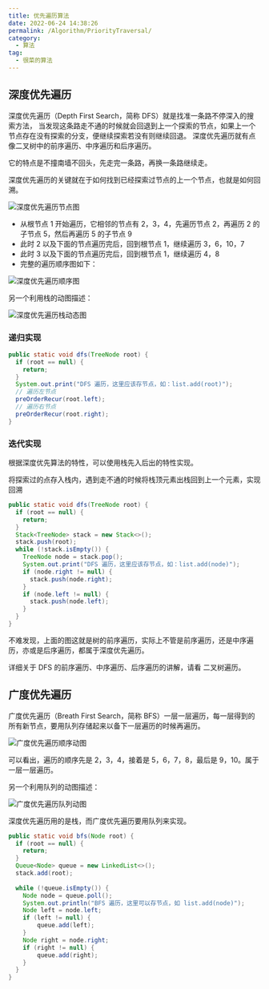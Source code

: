 ```yaml
---
title: 优先遍历算法
date: 2022-06-24 14:38:26
permalink: /Algorithm/PriorityTraversal/
category:
  - 算法
tag:
  - 很菜的算法
---
```


## 深度优先遍历

深度优先遍历（Depth First Search，简称 DFS）就是找准一条路不停深入的搜索方法，
当发现这条路走不通的时候就会回退到上一个探索的节点，如果上一个节点存在没有探索的分支，便继续探索若没有则继续回退。
深度优先遍历就有点像二叉树中的前序遍历、中序遍历和后序遍历。

它的特点是不撞南墙不回头，先走完一条路，再换一条路继续走。

深度优先遍历的关键就在于如何找到已经探索过节点的上一个节点，也就是如何回溯。

<!-- more -->

![](https://shaohui-jin.github.io/picx-images-hosting/blog/Algorithm/深度优先遍历节点图.231mqdnw1s.webp "深度优先遍历节点图")

- 从根节点 1 开始遍历，它相邻的节点有 2，3，4，先遍历节点 2，再遍历 2 的子节点 5，然后再遍历 5 的子节点 9
- 此时 2 以及下面的节点遍历完后，回到根节点 1，继续遍历 3，6，10，7
- 此时 3 以及下面的节点遍历完后，回到根节点 1，继续遍历 4，8
- 完整的遍历顺序图如下：

![](https://shaohui-jin.github.io/picx-images-hosting/blog/Algorithm/深度优先遍历顺序图.54xirlp88w.webp "深度优先遍历顺序图")

另一个利用栈的动图描述：

![](https://shaohui-jin.github.io/picx-images-hosting/blog/Algorithm/深度优先遍历栈动态图.7awxddgvzz.gif "深度优先遍历栈动态图")

### 递归实现

```java
public static void dfs(TreeNode root) {
  if (root == null) {
    return;
  }
  System.out.print("DFS 遍历，这里应该存节点，如：list.add(root)");
  // 遍历左节点 
  preOrderRecur(root.left);
  // 遍历右节点 
  preOrderRecur(root.right);
}
```

### 迭代实现

根据深度优先算法的特性，可以使用栈先入后出的特性实现。

将探索过的点存入栈内，遇到走不通的时候将栈顶元素出栈回到上一个元素，实现回溯

```java
public static void dfs(TreeNode root) {
  if (root == null) {
  	return;
  }
  Stack<TreeNode> stack = new Stack<>();
  stack.push(root);
  while (!stack.isEmpty()) {
  	TreeNode node = stack.pop();
  	System.out.print("DFS 遍历，这里应该存节点，如：list.add(node)");
  	if (node.right != null) {
  	  stack.push(node.right);
  	}
  	if (node.left != null) {
  	  stack.push(node.left);
  	}
  }
}
```

不难发现，上面的图这就是树的前序遍历，实际上不管是前序遍历，还是中序遍历，亦或是后序遍历，都属于深度优先遍历。

详细关于 DFS 的前序遍历、中序遍历、后序遍历的讲解，请看 二叉树遍历。

## 广度优先遍历

广度优先遍历（Breath First Search，简称 BFS）一层一层遍历，每一层得到的所有新节点，要用队列存储起来以备下一层遍历的时候再遍历。

![](https://shaohui-jin.github.io/picx-images-hosting/blog/Algorithm/广度优先遍历顺序动图.9gwbz58jr1.gif "广度优先遍历顺序动图")

可以看出，遍历的顺序先是 2，3，4，接着是 5，6，7，8，最后是 9，10。属于一层一层遍历。

另一个利用队列的动图描述：

![](https://shaohui-jin.github.io/picx-images-hosting/blog/Algorithm/广度优先遍历队列动图.7zq6xe4f0c.gif "广度优先遍历队列动图")

深度优先遍历用的是栈，而广度优先遍历要用队列来实现。

```java 
public static void bfs(Node root) { 
  if (root == null) { 
    return; 
  } 
  Queue<Node> queue = new LinkedList<>(); 
  stack.add(root); 
 
  while (!queue.isEmpty()) { 
    Node node = queue.poll(); 
    System.out.println("BFS 遍历，这里可以存节点，如 list.add(node)"); 
    Node left = node.left; 
    if (left != null) { 
        queue.add(left); 
    } 
    Node right = node.right; 
    if (right != null) { 
        queue.add(right); 
    } 
  } 
} 
```
